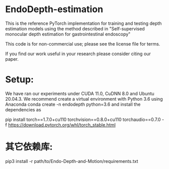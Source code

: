 # EndoDepth-estimation

This is the reference PyTorch implementation for training and testing depth estimation models using the method described in "Self-supervised monocular depth estimation for gastrointestinal endoscopy"

This code is for non-commercial use; please see the license file for terms.

If you find our work useful in your research please consider citing our paper.

# Setup:

We have ran our experiments under CUDA 11.0, CuDNN 8.0 and Ubuntu 20.04.3. We recommend create a virtual environment with Python 3.6 using Anaconda conda create -n endodepth python=3.6 and install the dependencies as

pip install torch==1.7.0+cu110 torchvision==0.8.0+cu110 torchaudio==0.7.0 -f https://download.pytorch.org/whl/torch_stable.html

# 其它依赖库:
pip3 install -r path/to/Endo-Depth-and-Motion/requirements.txt

# 
